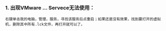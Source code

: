 ### 1. 出现VMware ... Servece无法使用：

    右键单击我的电脑，管理，服务，寻找该服务后点重启；如果还是没有效果，找到要打开的虚拟机，删除其中所有.lck文件，再打开就可以了。
